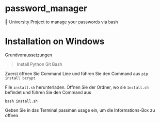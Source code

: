 # password_manager
:seedling: University Project to manage your passwords via bash


# Installation on Windows

Grundvoraussetzungen

> Install Python
> Git Bash

Zuerst öffnen Sie Command Line und führen Sie den Command aus
```pip install bcrypt```

File `install.sh` herunterladen.
Öffnen Sie der Ordner, wo sie `înstall.sh` befindet und führen Sie den Command aus

```bash install.sh```


Geben Sie in das Terminal passman usage ein, um die Informations-Box zu öffnen
